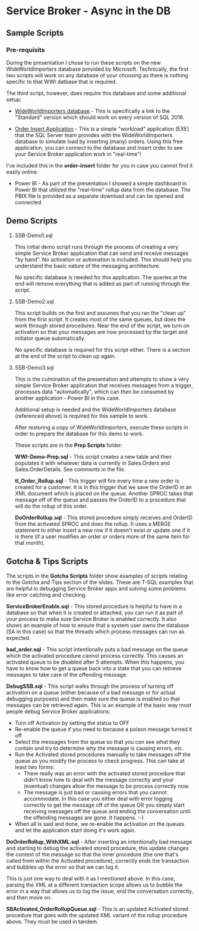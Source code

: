 # Service Broker - Async in the DB #

## Sample Scripts ##

### Pre-requisits ##

During the presentation I chose to run these scripts on the new WideWorldImporters database provided by Microsoft.  Technically, the first two scripts will work on any database of your choosing as there is nothing specific to that WWI datbase that is required.

The third script, however, does require this database and some additional setup:

* [WideWorldImporters database](https://github.com/Microsoft/sql-server-samples/releases/download/wide-world-importers-v1.0/WideWorldImporters-Standard.bak) - This is specifically a link to the "Standard" version which should work on every version of SQL 2016.

* [Order Insert Application](https://github.com/Microsoft/sql-server-samples/tree/master/samples/databases/wide-world-importers/workload-drivers/order-insert) - This is a simple "workload" application (EXE) that the SQL Server team provides with the WideWorldImporters database to simulate load by inserting (many) orders.  Using this free application, you can connect to the database and insert order to see your Service Broker application work in "real-time"!

I've included this in the **order-insert** folder for you in case you cannot find it easily online.

* Power BI - As part of the presentation I showed a simple dashboard in Power BI that utilized the "real-time" rollup data from the database. The PBIX file is provided as a separate download and can be opened and connected

## Demo Scripts ##

1. SSB-Demo1.sql

    This initial demo script runs through the process of creating a very simple Service Broker application that can send and receive messages "by hand".  No activation or automation is included.  This should help you understand the basic nature of the messaging architecture.

    No specific database is needed for this application.  The queries at the end will remove everything that is added as part of running through the script.

2. SSB-Demo2.sql

    This script builds on the first and assumes that you ran the "clean up" from the first script.  It creates most of the same queues, but does the work through stored procedures.  Near the end of the script, we turn on activation so that your messages are now processed by the target and initiator queue automatically.

    No specific database is required for this script either.  There is a section at the end of the script to clean up again.

3. SSB-Demo3.sql

   This is the culmination of the presentation and attempts to show a very simple Service Broker application that receives messages from a trigger, processes data "automatically", which can then be consumed by another application - Power BI in this case.

   Additional setup is needed and the WideWorldImporters database (referenced above) is required for this sample to work.

   After restoring a copy of WideWorldImporters, execute these scripts in order to prepare the database for this demo to work.
    

   These scripts are in the **Prep Scripts** folder:

   **WWI-Demo-Prep.sql** - This script creates a new table and then populates it with whatever data is currently in Sales.Orders and Sales.OrderDetails.  See comments in the file.
   
   **tI_Order_Rollup.sql** - This trigger will fire every time a new order is created for a customer.  It is in this trigger that we save the OrderID in an XML document which is placed on the queue.  Another SPROC takes that message off of the queue and passes the OrderID to a procedure that will do the rollup of this order.

   **DoOrderRollup.sql** - This stored procedure simply receives and OrderID from the activated SPROC and does the rollup.  It uses a MERGE statement to either insert a new row if it doesn't exist or update one if it is there (if a user modifies an order or orders more of the same item for that month).

## Gotcha & Tips Scripts ##

The scripts in the **Gotcha Scripts** folder show examples of scripts relating to the Gotcha and Tips section of the slides. These are T-SQL examples that are helpful in debugging Service Broker apps and solving some problems like error catching and checking.

**ServiceBrokerEnable.sql** - This stored procedure is helpful to have in a database so that when it is created or attached, you can run it as part of your process to make sure Service Broker is enabled correctly. It also shows an example of how to ensure that a system user owns the database (SA in this case) so that the threads which process messages can run as expected.

**bad_order.sql** - This script intentionally puts a bad message on the queue which the activated procedure cannot process correctly.  This causes an activated queue to be disabled after 5 attempts. When this happens, you have to know how to get a queue back into a state that you can retrieve messages to take care of the offending message. 

**DebugSSB.sql** - This script walks through the process of turning off activation on a queue (either because of a bad message or for actual debugging purposes) and then make sure the queue is enabled so that messages can be retrieved again. This is an example of the basic way most people debug Service Broker applications:
* Turn off Activation by setting the status to OFF
* Re-enable the queue if you need to because a poison message turned it off
* Select the messages from the queue so that you can see what they contain and try to determine why the message is causing errors, etc.
* Run the Activated stored procedures manually to take messages off the queue as you modify the process to check progress. This can take at least two forms:
    * There really was an error with the activated stored procedure that didn't know how to deal with the message correctly and your (eventual) changes allow the message to be process correctly now.
    * The message is just bad or causing errors that you cannot accommodate. In this case you either deal with error logging correctly to get the message off of the queue OR you simply start receiving messages off the queue and ending the conversation until the offending messages are gone. It happens. :-)
* When all is said and done, we re-enable the activation on the queues and let the application start doing it's work again.

**DoOrderRollup_WithXML.sql** - After inserting an intentionally bad message and starting to debug the activated stored procedure, this update changes the context of the message so that the inner procedure (the one that's called from within the Activated procedure), correctly ends the transaction and bubbles up the error so that we can log it.

This is just one way to deal with it as I mentioned above. In this case, parsing the XML at a different transaction scope allows us to bubble the error in a way that allows us to log the issue, end the conversation correctly, and then move on.

**SBActivated_OrderRollupQueue.sql** - This is an updated Activated stored procedure that goes with the updated XML variant of the rollup procedure above.  They must be used in tandem. 


